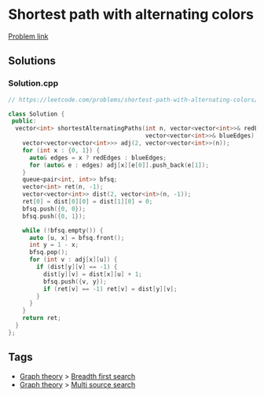 # Shortest path with alternating colors

[Problem link](https://leetcode.com/problems/shortest-path-with-alternating-colors/)

## Solutions


### Solution.cpp
```cpp
// https://leetcode.com/problems/shortest-path-with-alternating-colors/

class Solution {
 public:
  vector<int> shortestAlternatingPaths(int n, vector<vector<int>>& redEdges,
                                       vector<vector<int>>& blueEdges) {
    vector<vector<vector<int>>> adj(2, vector<vector<int>>(n));
    for (int x : {0, 1}) {
      auto& edges = x ? redEdges : blueEdges;
      for (auto& e : edges) adj[x][e[0]].push_back(e[1]);
    }
    queue<pair<int, int>> bfsq;
    vector<int> ret(n, -1);
    vector<vector<int>> dist(2, vector<int>(n, -1));
    ret[0] = dist[0][0] = dist[1][0] = 0;
    bfsq.push({0, 0});
    bfsq.push({0, 1});

    while (!bfsq.empty()) {
      auto [u, x] = bfsq.front();
      int y = 1 - x;
      bfsq.pop();
      for (int v : adj[x][u]) {
        if (dist[y][v] == -1) {
          dist[y][v] = dist[x][u] + 1;
          bfsq.push({v, y});
          if (ret[v] == -1) ret[v] = dist[y][v];
        }
      }
    }
    return ret;
  }
};
```
## Tags

* [Graph theory](/README.md#Graph_theory) > [Breadth first search](/README.md#Graph_theory-Breadth_first_search)
* [Graph theory](/README.md#Graph_theory) > [Multi source search](/README.md#Graph_theory-Multi_source_search)
